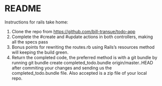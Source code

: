 # README

Instructions for rails take home:
1. Clone the repo from https://github.com/bill-transue/todo-app
2. Complete the #create and #update actions in both controllers, making all the specs pass
3. Bonus points for rewriting the routes.rb using Rails’s resources  method will keeping the build green.
4. Return the completed code, the preferred method is with a git bundle by running git bundle create completed_todo.bundle origin/master..HEAD after commiting your changes and sending us the completed_todo.bundle file. Also accepted is a zip file of your local repo.
